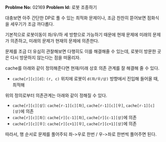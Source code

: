 **Problme No:** 02169
**Problem Id:** 로봇 조종하기


대충보면 아주 간단한 DP로 풀 수 있는 최적화 문제이나, 조금 찬찬히 뜯어보면 점화식을 세우기가 조금 까다롭다.


기본적으로 로봇이동이 좌/우/하 세 방향으로 가능하기 때문에 현재 문제에 미래의 문제가 의존하고, 미래의 문제가 현재의 문제에 의존한다.


문제를 조금 더 유심히 관찰해보면 다행히도 이를 해결해줄 수 있는데, 로봇이 방문한 곳은 다시 방문하지 않는다는 점을 떠올리자.


cache를 아래와 같이 정의해준다면 현재/미래 상호 의존 관계를 잘 해결해 줄 수 있다.


- `cache[r][c][d]`: `(r, c)` 위치에 로봇이 `d(좌/우/상)` 방향에서 진입해 들어올 때, 최적해


위의 정의로부터 의존관계는 아래와 같이 정해질 수 있다.


- `cache[r][c][상]`: `cache[r-1][c][좌]`, `cache[r-1][c][우]`, `cache[r-1][c][상]`에 의존
- `cache[r][c][좌]`: `cache[r][c-1][좌]`, `cache[r][c-1][상]`에 의존
- `cache[r][c][우]`: `cache[r][c+1][우]`, `cache[r][c+1][상]`에 의존


따라서, 행 순서로 문제를 풀어주되 좌->우로 한번 / 우->좌로 한번씩 풀어주면 된다.
